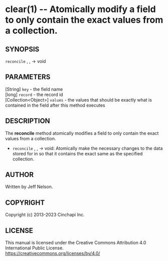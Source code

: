 clear(1) -- Atomically modify a field to only contain the exact values
from a collection.
==================================================================================================

## SYNOPSIS

`reconcile` <key>, <record>, <values>  -> void<br />

## PARAMETERS
[String] `key` - the field name<br />
[long] `record` - the record id<br />
[Collection&lt;Object&gt;] `values` - the values that should be exactly what is
contained in the field after this method executes<br />

## DESCRIPTION
The **reconcile** method atomically modifies a field to only contain the exact
values from a collection.

  * `reconcile` <key>, <record>, <values> -> void:
    Atomically make the necessary changes to the data stored for <key> in
    <record> so that it contains the exact same <values> as the specified
    collection.

## AUTHOR
Written by Jeff Nelson.

## COPYRIGHT
Copyright (c) 2013-2023 Cinchapi Inc.

## LICENSE
This manual is licensed under the Creative Commons Attribution 4.0 International Public License. <br />
https://creativecommons.org/licenses/by/4.0/
